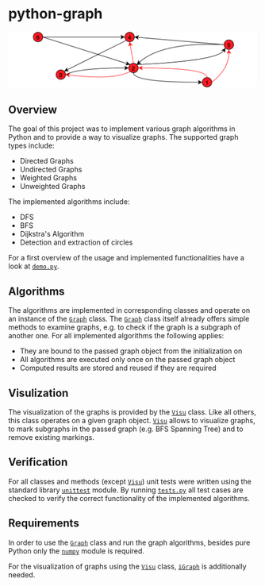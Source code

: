 # python-graph

![](visu.png)

## Overview

The goal of this project was to implement various graph algorithms in Python and to provide a way to visualize graphs. The supported graph types include:
- Directed Graphs
- Undirected Graphs
- Weighted Graphs
- Unweighted Graphs

The implemented algorithms include:
- DFS
- BFS
- Dijkstra's Algorithm
- Detection and extraction of circles

For a first overview of the usage and implemented functionalities have a look at [`demo.py`](demo.py).

## Algorithms

The algorithms are implemented in corresponding classes and operate on an instance of the [`Graph`](graph.py) class. The [`Graph`](graph.py) class itself already offers simple methods to examine graphs, e.g. to check if the graph is a subgraph of another one. For all implemented algorithms the following applies:
- They are bound to the passed graph object from the initialization on
- All algorithms are executed only once on the passed graph object
- Computed results are stored and reused if they are required

## Visulization

The visualization of the graphs is provided by the [`Visu`](visu.py) class. Like all others, this class operates on a given graph object. [`Visu`](visu.py) allows to visualize graphs, to mark subgraphs in the passed graph (e.g. BFS Spanning Tree) and to remove existing markings.

## Verification

For all classes and methods (except [`Visu`](visu.py)) unit tests were written using the standard library [`unittest`](https://docs.python.org/3/library/unittest.html) module. By running [`tests.py`](tests.py) all test cases are checked to verify the correct functionality of the implemented algorithms.

## Requirements

In order to use the [`Graph`](graph.py) class and run the graph algorithms, besides pure Python only the [`numpy`](https://numpy.org) module is required.

For the visualization of graphs using the [`Visu`](visu.py) class, [`iGraph`](https://igraph.org/python) is additionally needed.
